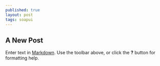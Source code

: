 ```yaml
---
published: true
layout: post
tags: soapui
---
```

## A New Post

Enter text in [Markdown](http://daringfireball.net/projects/markdown/). Use the toolbar above, or click the **?** button for formatting help.
